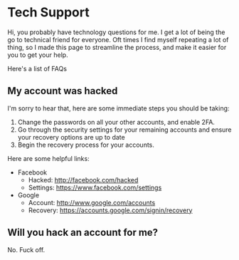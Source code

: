 # Tech Support

Hi, you probably have technology questions for me. I get a lot of
being the go to technical friend for everyone. Oft times I find
myself repeating a lot of thing, so I made this page to streamline
the process, and make it easier for you to get your help.

Here's a list of FAQs

## My account was hacked

I'm sorry to hear that, here are some immediate steps you should be taking:

1. Change the passwords on all your other accounts, and enable 2FA.
2. Go through the security settings for your remaining accounts and ensure your recovery options are up to date
3. Begin the recovery process for your accounts.

Here are some helpful links:

* Facebook
  - Hacked: http://facebook.com/hacked
  - Settings: https://www.facebook.com/settings
* Google
  - Account: http://www.google.com/accounts
  - Recovery: https://accounts.google.com/signin/recovery

## Will you hack an account for me?

No. Fuck off.
